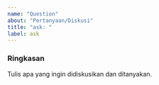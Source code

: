 ```yaml
---
name: "Question"
about: "Pertanyaan/Diskusi"
title: "ask: "
label: ask
---
```


### Ringkasan

Tulis apa yang ingin didiskusikan dan ditanyakan. 

